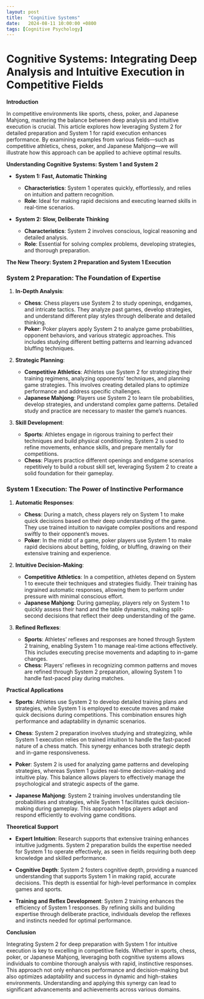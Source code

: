 ```yaml
---
layout: post
title:  "Cognitive Systems"
date:   2024-08-11 10:00:00 +0800
tags: [Cognitive Psychology]
---
```


# Cognitive Systems: Integrating Deep Analysis and Intuitive Execution in Competitive Fields

**Introduction**

In competitive environments like sports, chess, poker, and Japanese Mahjong, mastering the balance between deep analysis and intuitive execution is crucial. This article explores how leveraging System 2 for detailed preparation and System 1 for rapid execution enhances performance. By examining examples from various fields—such as competitive athletics, chess, poker, and Japanese Mahjong—we will illustrate how this approach can be applied to achieve optimal results.

**Understanding Cognitive Systems: System 1 and System 2**

- **System 1: Fast, Automatic Thinking**
  - **Characteristics**: System 1 operates quickly, effortlessly, and relies on intuition and pattern recognition.
  - **Role**: Ideal for making rapid decisions and executing learned skills in real-time scenarios.

- **System 2: Slow, Deliberate Thinking**
  - **Characteristics**: System 2 involves conscious, logical reasoning and detailed analysis.
  - **Role**: Essential for solving complex problems, developing strategies, and thorough preparation.

**The New Theory: System 2 Preparation and System 1 Execution**

### System 2 Preparation: The Foundation of Expertise

1. **In-Depth Analysis**:
   - **Chess**: Chess players use System 2 to study openings, endgames, and intricate tactics. They analyze past games, develop strategies, and understand different play styles through deliberate and detailed thinking.
   - **Poker**: Poker players apply System 2 to analyze game probabilities, opponent behaviors, and various strategic approaches. This includes studying different betting patterns and learning advanced bluffing techniques.

2. **Strategic Planning**:
   - **Competitive Athletics**: Athletes use System 2 for strategizing their training regimens, analyzing opponents’ techniques, and planning game strategies. This involves creating detailed plans to optimize performance and address specific challenges.
   - **Japanese Mahjong**: Players use System 2 to learn tile probabilities, develop strategies, and understand complex game patterns. Detailed study and practice are necessary to master the game’s nuances.

3. **Skill Development**:
   - **Sports**: Athletes engage in rigorous training to perfect their techniques and build physical conditioning. System 2 is used to refine movements, enhance skills, and prepare mentally for competitions.
   - **Chess**: Players practice different openings and endgame scenarios repetitively to build a robust skill set, leveraging System 2 to create a solid foundation for their gameplay.

### System 1 Execution: The Power of Instinctive Performance

1. **Automatic Responses**:
   - **Chess**: During a match, chess players rely on System 1 to make quick decisions based on their deep understanding of the game. They use trained intuition to navigate complex positions and respond swiftly to their opponent’s moves.
   - **Poker**: In the midst of a game, poker players use System 1 to make rapid decisions about betting, folding, or bluffing, drawing on their extensive training and experience.

2. **Intuitive Decision-Making**:
   - **Competitive Athletics**: In a competition, athletes depend on System 1 to execute their techniques and strategies fluidly. Their training has ingrained automatic responses, allowing them to perform under pressure with minimal conscious effort.
   - **Japanese Mahjong**: During gameplay, players rely on System 1 to quickly assess their hand and the table dynamics, making split-second decisions that reflect their deep understanding of the game.

3. **Refined Reflexes**:
   - **Sports**: Athletes’ reflexes and responses are honed through System 2 training, enabling System 1 to manage real-time actions effectively. This includes executing precise movements and adapting to in-game changes.
   - **Chess**: Players’ reflexes in recognizing common patterns and moves are refined through System 2 preparation, allowing System 1 to handle fast-paced play during matches.

**Practical Applications**

- **Sports**: Athletes use System 2 to develop detailed training plans and strategies, while System 1 is employed to execute moves and make quick decisions during competitions. This combination ensures high performance and adaptability in dynamic scenarios.

- **Chess**: System 2 preparation involves studying and strategizing, while System 1 execution relies on trained intuition to handle the fast-paced nature of a chess match. This synergy enhances both strategic depth and in-game responsiveness.

- **Poker**: System 2 is used for analyzing game patterns and developing strategies, whereas System 1 guides real-time decision-making and intuitive play. This balance allows players to effectively manage the psychological and strategic aspects of the game.

- **Japanese Mahjong**: System 2 training involves understanding tile probabilities and strategies, while System 1 facilitates quick decision-making during gameplay. This approach helps players adapt and respond efficiently to evolving game conditions.

**Theoretical Support**

- **Expert Intuition**: Research supports that extensive training enhances intuitive judgments. System 2 preparation builds the expertise needed for System 1 to operate effectively, as seen in fields requiring both deep knowledge and skilled performance.

- **Cognitive Depth**: System 2 fosters cognitive depth, providing a nuanced understanding that supports System 1 in making rapid, accurate decisions. This depth is essential for high-level performance in complex games and sports.

- **Training and Reflex Development**: System 2 training enhances the efficiency of System 1 responses. By refining skills and building expertise through deliberate practice, individuals develop the reflexes and instincts needed for optimal performance.

**Conclusion**

Integrating System 2 for deep preparation with System 1 for intuitive execution is key to excelling in competitive fields. Whether in sports, chess, poker, or Japanese Mahjong, leveraging both cognitive systems allows individuals to combine thorough analysis with rapid, instinctive responses. This approach not only enhances performance and decision-making but also optimizes adaptability and success in dynamic and high-stakes environments. Understanding and applying this synergy can lead to significant advancements and achievements across various domains.
